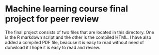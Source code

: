 # Machine learning course final project for peer review

The final project consists of two files that are located in this directory. One is the R markdown script and the other is the compiled HTML. I have also added a compiled PDF file, beacuse it is easy to read without need of donwload it
I hope it is easy to read and review. 
